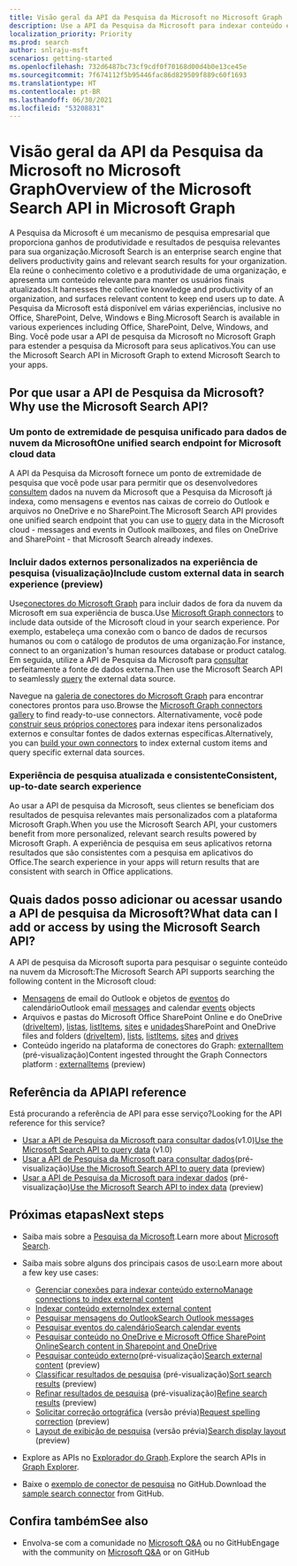 ```yaml
---
title: Visão geral da API da Pesquisa da Microsoft no Microsoft Graph
description: Use a API da Pesquisa da Microsoft para indexar conteúdo e adicionar pesquisa ao Office e o conteúdo indexado em seus aplicativos.
localization_priority: Priority
ms.prod: search
author: snlraju-msft
scenarios: getting-started
ms.openlocfilehash: 732d6487bc73cf9cdf0f70168d00d4b0e13ce45e
ms.sourcegitcommit: 7f674112f5b95446fac86d829509f889c60f1693
ms.translationtype: HT
ms.contentlocale: pt-BR
ms.lasthandoff: 06/30/2021
ms.locfileid: "53208831"
---
```

# <a name="overview-of-the-microsoft-search-api-in-microsoft-graph"></a><span data-ttu-id="4839b-103">Visão geral da API da Pesquisa da Microsoft no Microsoft Graph</span><span class="sxs-lookup"><span data-stu-id="4839b-103">Overview of the Microsoft Search API in Microsoft Graph</span></span>

<span data-ttu-id="4839b-104">A Pesquisa da Microsoft é um mecanismo de pesquisa empresarial que proporciona ganhos de produtividade e resultados de pesquisa relevantes para sua organização.</span><span class="sxs-lookup"><span data-stu-id="4839b-104">Microsoft Search is an enterprise search engine that delivers productivity gains and relevant search results for your organization.</span></span> <span data-ttu-id="4839b-105">Ela reúne o conhecimento coletivo e a produtividade de uma organização, e apresenta um conteúdo relevante para manter os usuários finais atualizados.</span><span class="sxs-lookup"><span data-stu-id="4839b-105">It harnesses the collective knowledge and productivity of an organization, and surfaces relevant content to keep end users up to date.</span></span> <span data-ttu-id="4839b-106">A Pesquisa da Microsoft está disponível em várias experiências, inclusive no Office, SharePoint, Delve, Windows e Bing.</span><span class="sxs-lookup"><span data-stu-id="4839b-106">Microsoft Search is available in various experiences including Office, SharePoint, Delve, Windows, and Bing.</span></span> <span data-ttu-id="4839b-107">Você pode usar a API de pesquisa da Microsoft no Microsoft Graph para estender a pesquisa da Microsoft para seus aplicativos.</span><span class="sxs-lookup"><span data-stu-id="4839b-107">You can use the Microsoft Search API in Microsoft Graph to extend Microsoft Search to your apps.</span></span>


<!-- markdownlint-disable MD026 -->
## <a name="why-use-the-microsoft-search-api"></a><span data-ttu-id="4839b-108">Por que usar a API de Pesquisa da Microsoft?</span><span class="sxs-lookup"><span data-stu-id="4839b-108">Why use the Microsoft Search API?</span></span>

### <a name="one-unified-search-endpoint-for-microsoft-cloud-data"></a><span data-ttu-id="4839b-109">Um ponto de extremidade de pesquisa unificado para dados de nuvem da Microsoft</span><span class="sxs-lookup"><span data-stu-id="4839b-109">One unified search endpoint for Microsoft cloud data</span></span>

<span data-ttu-id="4839b-110">A API da Pesquisa da Microsoft fornece um ponto de extremidade de pesquisa que você pode usar para permitir que os desenvolvedores [consultem](/graph/api/search-query) dados na nuvem da Microsoft que a Pesquisa da Microsoft já indexa, como mensagens e eventos nas caixas de correio do Outlook e arquivos no OneDrive e no SharePoint.</span><span class="sxs-lookup"><span data-stu-id="4839b-110">The Microsoft Search API provides one unified search endpoint that you can use to [query](/graph/api/search-query) data in the Microsoft cloud - messages and events in Outlook mailboxes, and files on OneDrive and SharePoint - that Microsoft Search already indexes.</span></span>

### <a name="include-custom-external-data-in-search-experience-preview"></a><span data-ttu-id="4839b-111">Incluir dados externos personalizados na experiência de pesquisa (visualização)</span><span class="sxs-lookup"><span data-stu-id="4839b-111">Include custom external data in search experience (preview)</span></span>

<span data-ttu-id="4839b-112">Use[conectores do Microsoft Graph](/microsoftsearch/connectors-overview) para incluir dados de fora da nuvem da Microsoft em sua experiência de busca.</span><span class="sxs-lookup"><span data-stu-id="4839b-112">Use [Microsoft Graph connectors](/microsoftsearch/connectors-overview) to include data outside of the Microsoft cloud in your search experience.</span></span> <span data-ttu-id="4839b-113">Por exemplo, estabeleça uma conexão com o banco de dados de recursos humanos ou com o catálogo de produtos de uma organização.</span><span class="sxs-lookup"><span data-stu-id="4839b-113">For instance, connect to an organization's human resources database or product catalog.</span></span> <span data-ttu-id="4839b-114">Em seguida, utilize a API de Pesquisa da Microsoft para [consultar](/graph/api/search-query) perfeitamente a fonte de dados externa.</span><span class="sxs-lookup"><span data-stu-id="4839b-114">Then use the Microsoft Search API to seamlessly [query](/graph/api/search-query) the external data source.</span></span> 

<span data-ttu-id="4839b-115">Navegue na [galeria de conectores do Microsoft Graph](/microsoftsearch/connectors-gallery) para encontrar conectores prontos para uso.</span><span class="sxs-lookup"><span data-stu-id="4839b-115">Browse the [Microsoft Graph connectors gallery](/microsoftsearch/connectors-gallery) to find ready-to-use connectors.</span></span> <span data-ttu-id="4839b-116">Alternativamente, você pode [construir seus próprios conectores](/graph/api/resources/indexing-api-overview?view=graph-rest-beta&preserve-view=true#common-use-cases) para indexar itens personalizados externos e consultar fontes de dados externas específicas.</span><span class="sxs-lookup"><span data-stu-id="4839b-116">Alternatively, you can [build your own connectors](/graph/api/resources/indexing-api-overview?view=graph-rest-beta&preserve-view=true#common-use-cases) to index external custom items and query specific external data sources.</span></span>

### <a name="consistent-up-to-date-search-experience"></a><span data-ttu-id="4839b-117">Experiência de pesquisa atualizada e consistente</span><span class="sxs-lookup"><span data-stu-id="4839b-117">Consistent, up-to-date search experience</span></span>

<span data-ttu-id="4839b-118">Ao usar a API de pesquisa da Microsoft, seus clientes se beneficiam dos resultados de pesquisa relevantes mais personalizados com a plataforma Microsoft Graph.</span><span class="sxs-lookup"><span data-stu-id="4839b-118">When you use the Microsoft Search API, your customers benefit from more personalized, relevant search results powered by Microsoft Graph.</span></span> <span data-ttu-id="4839b-119">A experiência de pesquisa em seus aplicativos retorna resultados que são consistentes com a pesquisa em aplicativos do Office.</span><span class="sxs-lookup"><span data-stu-id="4839b-119">The search experience in your apps will return results that are consistent with search in Office applications.</span></span>

## <a name="what-data-can-i-add-or-access-by-using-the-microsoft-search-api"></a><span data-ttu-id="4839b-120">Quais dados posso adicionar ou acessar usando a API de pesquisa da Microsoft?</span><span class="sxs-lookup"><span data-stu-id="4839b-120">What data can I add or access by using the Microsoft Search API?</span></span>

<span data-ttu-id="4839b-121">A API de pesquisa da Microsoft suporta para pesquisar o seguinte conteúdo na nuvem da Microsoft:</span><span class="sxs-lookup"><span data-stu-id="4839b-121">The Microsoft Search API supports searching the following content in the Microsoft cloud:</span></span>

- <span data-ttu-id="4839b-122">[Mensagens](/graph/api/resources/message) de email do Outlook e objetos de [eventos](/graph/api/resources/event) do calendário</span><span class="sxs-lookup"><span data-stu-id="4839b-122">Outlook email [messages](/graph/api/resources/message) and calendar [events](/graph/api/resources/event) objects</span></span>
- <span data-ttu-id="4839b-123">Arquivos e pastas do Microsoft Office SharePoint Online e do OneDrive ([driveItem](/graph/api/resources/driveitem)), [listas](/graph/api/resources/list), [listItems](/graph/api/resources/listitem), [sites](/graph/api/resources/site) e [unidades](/graph/api/resources/drive)</span><span class="sxs-lookup"><span data-stu-id="4839b-123">SharePoint and OneDrive files and folders ([driveItem](/graph/api/resources/driveitem)), [lists](/graph/api/resources/list), [listItems](/graph/api/resources/listitem), [sites](/graph/api/resources/site) and [drives](/graph/api/resources/drive)</span></span>
- <span data-ttu-id="4839b-124">Conteúdo ingerido na plataforma de conectores do Graph: [externalItem](/graph/api/resources/externalitem?view=graph-rest-beta&preserve-view=true) (pré-visualização)</span><span class="sxs-lookup"><span data-stu-id="4839b-124">Content ingested throught the Graph Connectors platform : [externalItems](/graph/api/resources/externalitem?view=graph-rest-beta&preserve-view=true) (preview)</span></span>

## <a name="api-reference"></a><span data-ttu-id="4839b-125">Referência da API</span><span class="sxs-lookup"><span data-stu-id="4839b-125">API reference</span></span>

<span data-ttu-id="4839b-126">Está procurando a referência de API para esse serviço?</span><span class="sxs-lookup"><span data-stu-id="4839b-126">Looking for the API reference for this service?</span></span>

- <span data-ttu-id="4839b-127">[Usar a API de Pesquisa da Microsoft para consultar dados](/graph/api/resources/search-api-overview?view=graph-rest-1.0)(v1.0)</span><span class="sxs-lookup"><span data-stu-id="4839b-127">[Use the Microsoft Search API to query data](/graph/api/resources/search-api-overview?view=graph-rest-1.0) (v1.0)</span></span>
- <span data-ttu-id="4839b-128">[Usar a API de Pesquisa da Microsoft para consultar dados](/graph/api/resources/search-api-overview?view=graph-rest-beta)(pré-visualização)</span><span class="sxs-lookup"><span data-stu-id="4839b-128">[Use the Microsoft Search API to query data](/graph/api/resources/search-api-overview?view=graph-rest-beta) (preview)</span></span>
- <span data-ttu-id="4839b-129">[Usar a API de Pesquisa da Microsoft para indexar dados](/graph/api/resources/indexing-api-overview) (pré-visualização)</span><span class="sxs-lookup"><span data-stu-id="4839b-129">[Use the Microsoft Search API to index data](/graph/api/resources/indexing-api-overview) (preview)</span></span>

## <a name="next-steps"></a><span data-ttu-id="4839b-130">Próximas etapas</span><span class="sxs-lookup"><span data-stu-id="4839b-130">Next steps</span></span>

- <span data-ttu-id="4839b-131">Saiba mais sobre a [Pesquisa da Microsoft](/microsoftsearch/).</span><span class="sxs-lookup"><span data-stu-id="4839b-131">Learn more about [Microsoft Search](/microsoftsearch/).</span></span>
- <span data-ttu-id="4839b-132">Saiba mais sobre alguns dos principais casos de uso:</span><span class="sxs-lookup"><span data-stu-id="4839b-132">Learn more about a few key use cases:</span></span>
  - [<span data-ttu-id="4839b-133">Gerenciar conexões para indexar conteúdo externo</span><span class="sxs-lookup"><span data-stu-id="4839b-133">Manage connections to index external content</span></span>](connecting-external-content-manage-connections.md)
  - [<span data-ttu-id="4839b-134">Indexar conteúdo externo</span><span class="sxs-lookup"><span data-stu-id="4839b-134">Index external content</span></span>](connecting-external-content-manage-items.md)
  - [<span data-ttu-id="4839b-135">Pesquisar mensagens do Outlook</span><span class="sxs-lookup"><span data-stu-id="4839b-135">Search Outlook messages</span></span>](search-concept-messages.md)
  - [<span data-ttu-id="4839b-136">Pesquisar eventos do calendário</span><span class="sxs-lookup"><span data-stu-id="4839b-136">Search calendar events</span></span>](search-concept-events.md)
  - [<span data-ttu-id="4839b-137">Pesquisar conteúdo no OneDrive e Microsoft Office SharePoint Online</span><span class="sxs-lookup"><span data-stu-id="4839b-137">Search content in Sharepoint and OneDrive</span></span>](search-concept-files.md)
  - <span data-ttu-id="4839b-138">[Pesquisar conteúdo externo](search-concept-custom-types.md)(pré-visualização)</span><span class="sxs-lookup"><span data-stu-id="4839b-138">[Search external content](search-concept-custom-types.md) (preview)</span></span>
  - <span data-ttu-id="4839b-139">[Classificar resultados de pesquisa](search-concept-sort.md) (pré-visualização)</span><span class="sxs-lookup"><span data-stu-id="4839b-139">[Sort search results](search-concept-sort.md) (preview)</span></span>
  - <span data-ttu-id="4839b-140">[Refinar resultados de pesquisa](search-concept-aggregation.md) (pré-visualização)</span><span class="sxs-lookup"><span data-stu-id="4839b-140">[Refine search results](search-concept-aggregation.md) (preview)</span></span>
  - <span data-ttu-id="4839b-141">[Solicitar correção ortográfica](search-concept-speller.md) (versão prévia)</span><span class="sxs-lookup"><span data-stu-id="4839b-141">[Request spelling correction](search-concept-speller.md) (preview)</span></span>
  - <span data-ttu-id="4839b-142">[Layout de exibição de pesquisa](search-concept-display-layout.md) (versão prévia)</span><span class="sxs-lookup"><span data-stu-id="4839b-142">[Search display layout](search-concept-display-layout.md) (preview)</span></span>
  
- <span data-ttu-id="4839b-143">Explore as APIs no [Explorador do Graph](https://developer.microsoft.com/graph/graph-explorer).</span><span class="sxs-lookup"><span data-stu-id="4839b-143">Explore the search APIs in  [Graph Explorer](https://developer.microsoft.com/graph/graph-explorer).</span></span>
- <span data-ttu-id="4839b-144">Baixe o [exemplo de conector de pesquisa](https://github.com/microsoftgraph/msgraph-search-connector-sample) no GitHub.</span><span class="sxs-lookup"><span data-stu-id="4839b-144">Download the [sample search connector](https://github.com/microsoftgraph/msgraph-search-connector-sample) from GitHub.</span></span>

## <a name="see-also"></a><span data-ttu-id="4839b-145">Confira também</span><span class="sxs-lookup"><span data-stu-id="4839b-145">See also</span></span>

- <span data-ttu-id="4839b-146">Envolva-se com a comunidade no [Microsoft Q&A](/answers/products/m365#microsoft-graph)  ou no GitHub</span><span class="sxs-lookup"><span data-stu-id="4839b-146">Engage with the community on [Microsoft Q&A](/answers/products/m365#microsoft-graph)  or on GitHub</span></span>
